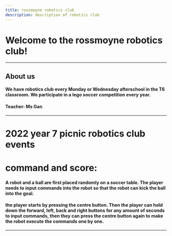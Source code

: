 ```yaml
---
title: rossmoyne robotics club
description: description of robotics club
---
```


# Welcome to the rossmoyne robotics club!
---
## About us
#### We have robotics club every Monday or Wednesday afterschool in the T6 classroom. We participate in a lego soccer competition every year.

#### Teacher: Ms Gan
---
# 2022 year 7 picnic robotics club events

# command and score:
#### A robot and a ball are first placed randomly on a soccer table. The player needs to input commands into the robot so that the robot can kick the ball into the goal.

#### the player starts by pressing the centre button. Then the player can hold down the forward, left, back and right buttons for any amount of seconds to input commands, then they can press the centre button again to make the robot execute the commands one by one.
---